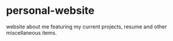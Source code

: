# personal-website
website about me featuring my current projects, resume and other miscellaneous items.
